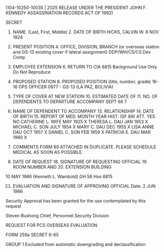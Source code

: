 (104-10250-10035 | 2025 RELEASE UNDER THE PRESIDENT JOHN F. KENNEDY ASSASSINATION RECORDS ACT OF 1992)

SECRET

1. NAME. (Last, First, Middle) 2. DATE OF BIRTH
HICKS, CALVIN W. 8 NOV 1924

3. PRESENT POSITION 4. OFFICE, DIVISION, BRANCH (or overseas station and
GS-13 existing cover if lateral assignment)
DDP/WH/CS/CS Dev Comp

5. EMPLOYEE EXTENSION 6. RETURN TO CIA
6815 Background Use Only
Do Not Reproduce

7. PROPOSED STATION 8. PROPOSED POSITION (title, number, grade)
16-16 OPS OFFICER 0977 - GS-13
(LA PAZ, BOLIVIA)

9. TYPE OF COVER AT NEW STATION 10. ESTIMATED DATE OF 11. NO. OF DEPENDENTS TO
DEPARTURE ACCOMPANY
SEPT 66 7

12. NAME OF DEPENDENT TO ACCOMPANY 13. RELATIONSHIP 14. DATE OF BIRTH 15. REPORT OF MED.
MONTH YEAR HIST. (SF 89) ATT.
YES NO
CATHERINE L. WIFE MAY 1925 X
THERESA L. DAU JAN 1953 X
MICHAEL C. SON JULY 1954 X
MARY C. DAU DEC 1955 X
LISA ANNE DAU OCT 1957 X
DANIEL C. SON FEB 1959 X
PATRICIA E. DAU MAR 1960 X

16. COMMENTS
FORM 89 ATTACHED IN DUPLICATE. PLEASE SCHEDULE MEDICAL AS SOON
AS POSSIBLE.

17. DATE OF REQUEST 18. SIGNATURE OF REQUESTING OFFICIAL 19. ROOM NUMBER AND 20. EXTENSION
BUILDING

10 MAY 1966 (Kenneth L. Wambold) GH 56 Hos 6815

21. EVALUATION AND SIGNATURE OF APPROVING OFFICIAL Date:
2 JUN 1966

Security Approval has been granted for
the use contemplated by this request

Steven Bushong
Chief, Personnel Security Division

REQUEST FOR PCS OVERSEAS EVALUATION

FORM 259a SECRET
6-65

GROUP 1
Excluded from automatic
downgrading and declassification
